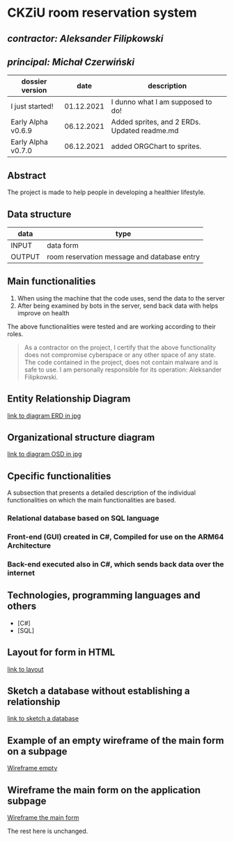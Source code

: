 # CKZiU room reservation system

## _contractor: Aleksander Filipkowski_
## _principal: Michał Czerwiński_


| dossier version | date | description |
| ------ | ------ | ------ |
| I just started! | 01.12.2021 | I dunno what I am supposed to do! |
| Early Alpha v0.6.9 | 06.12.2021 | Added sprites, and 2 ERDs. Updated readme.md |
| Early Alpha v0.7.0 | 06.12.2021 | added ORGChart to sprites. |



## Abstract 
The project is made to help people in developing a healthier lifestyle.

## Data structure

| data | type |
| ------ | ------ |
| INPUT | data form |
| OUTPUT | room reservation message and database entry |

## Main functionalities

1. When using the machine that the code uses, send the data to the server
1. After being examined by bots in the server, send back data with helps improve on health

The above functionalities were tested and are working according to their roles.

> As a contractor on the project, I certify that the above functionality 
> does not compromise cyberspace or any other space of any state. 
> The code contained in the project, does not contain malware and is safe to use. 
> I am personally responsible for its operation: Aleksander Filipkowski.

## Entity Relationship Diagram

[link to diagram ERD in jpg][erd]

## Organizational structure diagram

[link to diagram OSD in jpg][osd]

## Cpecific functionalities

A subsection that presents a detailed description of the individual functionalities on which the main functionalities are based.

### Relational database based on SQL language

### Front-end (GUI) created in C#, Compiled for use on the ARM64 Architecture

### Back-end executed also in C#, which sends back data over the internet 

## Technologies, programming languages and others

- [C#]
- [SQL]

## Layout for form in HTML

[link to layout][form]

## Sketch a database without establishing a relationship

[link to sketch a database][db]

## Example of an empty wireframe of the main form on a subpage

[Wireframe empty][wireframeExample]

## Wireframe the main form on the application subpage

[Wireframe the main form][wireframeMain]

 [erd]: <https://github.com/Michal3456/1tp/blob/main/5/sprites/erd.png>
  The rest here is unchanged.
 
 [osd]: <https://github.com/Michal3456/1tp/blob/main/5/sprites/org.png>
 
 [form]: <https://github.com/Michal3456/example_project/blob/main/sprites/Untitled%20Diagram.drawio(2).png>
 
 [db]: <https://github.com/Michal3456/example_project/blob/main/sprites/Untitled%20Diagram.drawio(6).png>
 
 [wireframeMain]: <https://github.com/Michal3456/example_project/blob/main/sprites/a_wireframe_subpage_with_the_main_application_form.jpg>
 
 [wireframeExample]: <https://github.com/Michal3456/example_project/blob/main/sprites/wireframe%20subpage_simple.jpg>
